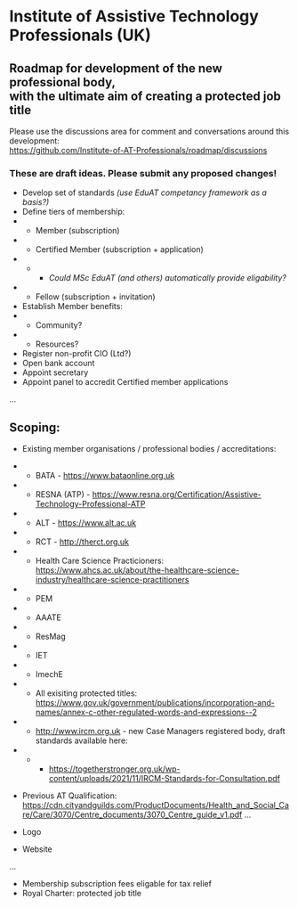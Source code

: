 # Institute of Assistive Technology Professionals (UK)

## Roadmap for development of the new professional body, <br />with the ultimate aim of creating a protected job title

Please use the discussions area for comment and conversations around this development: </br>https://github.com/Institute-of-AT-Professionals/roadmap/discussions

### These are draft ideas. Please submit any proposed changes!


- Develop set of standards <i>(use EduAT competancy framework as a basis?)</i>
- Define tiers of membership:
- - Member (subscription)
- - Certified Member (subscription + application)
- - - <i>Could MSc EduAT (and others) automatically provide eligability?</i>
- - Fellow (subscription + invitation)
- Establish Member benefits:
- - Community?
- - Resources?
- Register non-profit CIO (Ltd?)
- Open bank account
- Appoint secretary
- Appoint panel to accredit Certified member applications

...

## Scoping:
- Existing member organisations / professional bodies / accreditations:
- - BATA - https://www.bataonline.org.uk
- - RESNA (ATP) - https://www.resna.org/Certification/Assistive-Technology-Professional-ATP
- - ALT - https://www.alt.ac.uk
- - RCT - http://therct.org.uk
- - Health Care Science Practicioners: https://www.ahcs.ac.uk/about/the-healthcare-science-industry/healthcare-science-practitioners
- - PEM
- - AAATE
- - ResMag 
- - IET
- - ImechE

- - All exisiting protected titles: https://www.gov.uk/government/publications/incorporation-and-names/annex-c-other-regulated-words-and-expressions--2


- - http://www.ircm.org.uk - new Case Managers registered body, draft standards available here:
- - - https://togetherstronger.org.uk/wp-content/uploads/2021/11/IRCM-Standards-for-Consultation.pdf

- Previous AT Qualification: https://cdn.cityandguilds.com/ProductDocuments/Health_and_Social_Care/Care/3070/Centre_documents/3070_Centre_guide_v1.pdf
...

- Logo
- Website

...

- Membership subscription fees eligable for tax relief
- Royal Charter: protected job title
